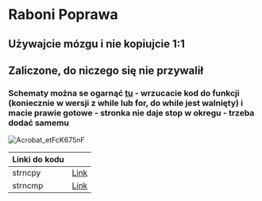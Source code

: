 # Raboni Poprawa
## Używajcie mózgu i nie kopiujcie 1:1

## Zaliczone, do niczego się nie przywalił

### Schematy można se ogarnąć [tu](https://app.code2flow.com/) - wrzucacie kod do funkcji (koniecznie w wersji z while lub for,  do while jest walnięty) i macie prawie gotowe - stronka nie daje stop w okregu - trzeba dodać samemu 

![Acrobat_etFcK675nF](https://github.com/11ArkaN/RaboniPoprawa/assets/149787931/ba1ce0ea-0ffb-4a86-85aa-81581ba17c9a)

| Linki do kodu  | |
|---------|------|
| strncpy | [Link](https://github.com/11ArkaN/RaboniPoprawa/tree/strncpy) |
| strncmp | [Link](https://github.com/11ArkaN/RaboniPoprawa/tree/strncmp)|
